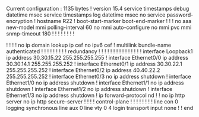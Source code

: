 Current configuration : 1135 bytes
!
version 15.4
service timestamps debug datetime msec
service timestamps log datetime msec
no service password-encryption
!
hostname R22
!
boot-start-marker
boot-end-marker
!
!
!
no aaa new-model
mmi polling-interval 60
no mmi auto-configure
no mmi pvc
mmi snmp-timeout 180
!
!
!
!
!
!
!
!


!
!
!
!
no ip domain lookup
ip cef
no ipv6 cef
!
multilink bundle-name authenticated
!
!
!
!
!
!
!
!
!
redundancy
!
!
!
!
!
!
!
!
!
!
!
!
!
!
!
interface Loopback1
 ip address 30.30.15.22 255.255.255.255
!
interface Ethernet0/0
 ip address 30.30.14.1 255.255.255.252
!
interface Ethernet0/1
 ip address 30.30.22.1 255.255.255.252
!
interface Ethernet0/2
 ip address 40.40.22.2 255.255.255.252
!
interface Ethernet0/3
 no ip address
 shutdown
!
interface Ethernet1/0
 no ip address
 shutdown
!
interface Ethernet1/1
 no ip address
 shutdown
!
interface Ethernet1/2
 no ip address
 shutdown
!
interface Ethernet1/3
 no ip address
 shutdown
!
ip forward-protocol nd
!
!
no ip http server
no ip http secure-server
!
!
!
!
control-plane
!
!
!
!
!
!
!
!
line con 0
 logging synchronous
line aux 0
line vty 0 4
 login
 transport input none
!
!
end
